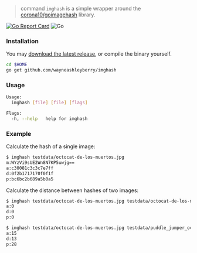 > command `imghash` is a simple wrapper around the [corona10/goimagehash](https://github.com/corona10/goimagehash) library.

[![Go Report Card](https://goreportcard.com/badge/github.com/wayneashleyberry/imghash)](https://goreportcard.com/report/github.com/wayneashleyberry/imghash)
![Go](https://github.com/wayneashleyberry/imghash/workflows/Go/badge.svg)

### Installation

You may [download the latest release](https://github.com/wayneashleyberry/imghash/releases/latest), or compile the binary yourself.

```sh
cd $HOME
go get github.com/wayneashleyberry/imghash
```

### Usage

```sh
Usage:
  imghash [file] [file] [flags]

Flags:
  -h, --help   help for imghash
```

### Example

Calculate the hash of a single image:

```sh
$ imghash testdata/octocat-de-los-muertos.jpg
m:WYzVi9sUE2Wn8N7KP5uwjg==
a:c30081c3c3c7e7ff
d:0f2b1717170f0f1f
p:bc6bc2b689a5b0a5
```

Calculate the distance between hashes of two images:

```sh
$ imghash testdata/octocat-de-los-muertos.jpg testdata/octocat-de-los-muertos.jpg
a:0
d:0
p:0
```

```sh
$ imghash testdata/octocat-de-los-muertos.jpg testdata/puddle_jumper_octodex.jpg
a:15
d:13
p:28
```
